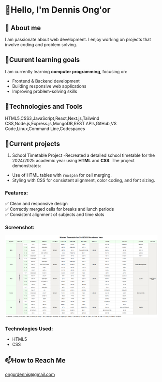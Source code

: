 # 👋Hello, I'm Dennis Ong'or
## 🌱 About me 
I am passionate about web development. I enjoy working on projects that involve coding and problem solving.
## 🎯Cuurent learning goals
I am currently learning **computer programming**, focusing on:  
- Frontend & Backend development  
- Building responsive web applications  
- Improving problem-solving skills  
## 🔧Technologies and Tools
HTML5,CSS3,JavaScript,React,Next.js,Tailwind CSS,Node.js,Express.js,MongoDB,REST APIs,GitHub,VS Code,Linux,Command Line,Codespaces
## 📂Current projects
1. School Timetable Project
-Recreated a detailed school timetable for the 2024/2025 academic year using **HTML** and **CSS**. The project demonstrates:
- Use of HTML tables with `rowspan` for cell merging.
- Styling with CSS for consistent alignment, color coding, and font sizing.
### Features:
✅ Clean and responsive design  
✅ Correctly merged cells for breaks and lunch periods  
✅ Consistent alignment of subjects and time slots
### Screenshot:
![Timetable Preview](Timetable.png)
### Technologies Used:
- HTML5
- CSS
## 📫How to Reach Me   
ongordennis@gmail.com  

